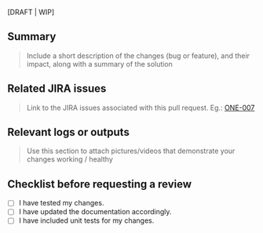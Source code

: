 [DRAFT | WIP]
## Summary
> Include a short description of the changes (bug or feature), and their impact, along with a summary of the solution

<!-- 
## Steps to Reproduce Bug and Validate Solution
> Include this section if the work is to address a bug. 
> Please, include steps to reproduce the bug and validate the solution. This should be detailed enough for a team member to confirm that the bug no longer occurs.
-->

## Related JIRA issues
> Link to the JIRA issues associated with this pull request. Eg.: [ONE-007](https://lolamarket.atlassian.net/browse/ONE-7)

## Relevant logs or outputs
> Use this section to attach pictures/videos that demonstrate your changes working / healthy

## Checklist before requesting a review
- [ ] I have tested my changes.
- [ ] I have updated the documentation accordingly.
- [ ] I have included unit tests for my changes.

<!--
## Other information or known dependencies
> Include this section if any other information or known dependencies are important to this PR.
-->
